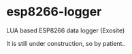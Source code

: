 # esp8266-logger
LUA based ESP8266 data logger (Exosite)

It is still under construction, so by patient..
